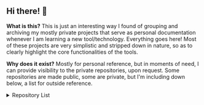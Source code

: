 ## Hi there! 👋

**What is this?** This is just an interesting way I found of grouping and archiving my mostly private projects that serve as personal documentation whenever I am learning a new tool/technology. Everything goes here! Most of these projects are very simplistic and stripped down in nature, so as to clearly highlight the core functionalities of the tools.

**Why does it exist?** Mostly for personal reference, but in moments of need, I can provide visibility to the private repositories, upon request. Some repositories are made public, some are private, but I'm including down below, a list for outside reference.

<details>
  <summary>Repository List</summary>
    <p>
    <IMG src="https://raw.githubusercontent.com/my-learning-archive/.github/main/profile/repositorylist.png"  alt="repositorylist.png"/>
    </p>    
</details>
